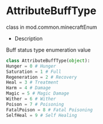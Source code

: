 # AttributeBuffType 

class in mod.common.minecraftEnum 

- Description 

Buff status type enumeration value 

```python 
class AttributeBuffType(object): 
Hunger = 0 # Hunger 
Saturation = 1 # Full 
Regeneration = 2 # Recovery 
Heal = 3 # Treatment 
Harm = 4 # Damage 
Magic = 5 # Magic Damage 
Wither = 6 # Wither 
Poison = 7 # Poisoning 
FatalPoison = 8 # Fatal Poisoning 
SelfHeal = 9 # Self Healing 

``` 


